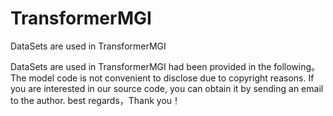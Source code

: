 # TransformerMGI
DataSets are used in TransformerMGI 

DataSets are used in TransformerMGI had been provided in the following。
The model code is not convenient to disclose due to copyright reasons.
If you are interested in our source code, you can obtain it by sending an email to the author.
best regards，Thank you！
